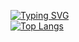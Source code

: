 [![Typing SVG](https://readme-typing-svg.herokuapp.com?font=Poppins&weight=600&size=25&duration=750&pause=450&color=A004FFC5&vCenter=true&width=435&lines=pick+you+up;dollar+store;front+seat;laughing+with+your+gold+teeth;what+you+want%3F)](https://git.io/typing-svg)<br>
[![Top Langs](https://github-readme-stats.vercel.app/api/top-langs/?username=0blto&layout=compact)](https://github.com/anuraghazra/github-readme-stats)
